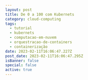 ```yaml
---
layout: post
title: De 0 a 100 com Kubernets
category: cloud-computing
tags:
  - tutorial
  - kubernets
  - computacao-em-nuvem
  - orquestracao-de-containers
  - containerização
date: 2023-02-11T16:06:47.227Z
post_date: 2023-02-11T16:06:47.295Z
isBanner: false
special: false
active: true
---
```

